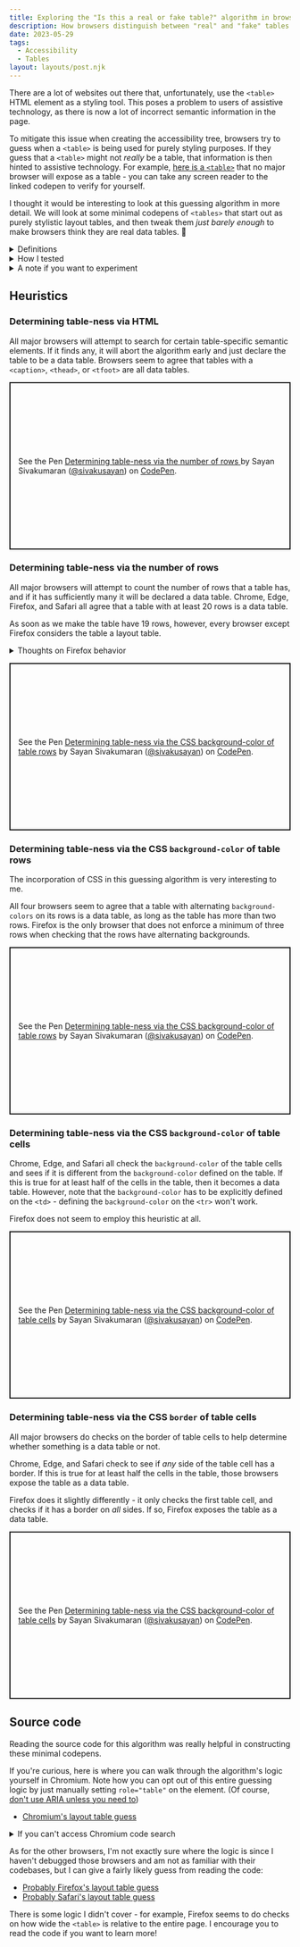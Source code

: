 ```yaml
---
title: Exploring the "Is this a real or fake table?" algorithm in browsers
description: How browsers distinguish between "real" and "fake" tables for accessibility
date: 2023-05-29
tags:
  - Accessibility
  - Tables
layout: layouts/post.njk
---
```


There are a lot of websites out there that, unfortunately, use the <code>&lt;table&gt;</code> HTML element as a styling tool. This poses a problem to users of assistive technology, as there is now a lot of incorrect semantic information in the page. 

To mitigate this issue when creating the accessibility tree, browsers try to guess when a <code>&lt;table&gt;</code> is being used for purely styling purposes. If they guess that a <code>&lt;table&gt;</code> might not *really* be a table, that information is then hinted to assistive technology. For example, [here is a <code>&lt;table&gt;</code>](https://codepen.io/sivakusayan/full/qBQBPmJ) that no major browser will expose as a table - you can take any screen reader to the linked codepen to verify for yourself.

I thought it would be interesting to look at this guessing algorithm in more detail. We will look at some minimal codepens of <code>&lt;tables&gt;</code> that start out as purely stylistic layout tables, and then tweak them *just barely enough* to make browsers think they are real data tables. 🙂

<aside>
<details>
<summary>Definitions</summary>
<dl>
<dt id="accessibility-tree">Accessibility tree</dt>
<dd>A tree data structure that represents a graphical user interface, commonly consumed by assistive technology (although they are not the only consumers).</dd>
<dt id="assistive-technology">Assistive technology</dt>
<dd>Software or hardware that disabled people use to improve their quality of life.</dd>
<dt id="layout-table">Layout table</dt>
<dd>A table that is only used for styling, and not for showing tabular data.</dd>
<dt id="data-table">Data table</dt>
<dd>Any table that isn't a layout table.</dd>
</dl>
</details>
<details>
    <summary>How I tested</summary>
    As this article is only concerned with how browsers expose certain HTML in the accessibility APIs, here is how I get my results for each browser:

- On Windows, I will look for the <code>layout-guess</code> attribute on the <code>&lt;table's&gt;</code> IAccessible2 node using the [dump tree utility](https://chromium.googlesource.com/chromium/src/+/master/tools/accessibility/inspect/README.md). If a node has this attribute set to true, it's a layout table, otherwise it's a data table. 
- On Mac, I will look to see if the <code>&lt;table&gt;</code> is exposed as a table in the accessibility tree using the [Accessibility Inspector](https://developer.apple.com/library/archive/documentation/Accessibility/Conceptual/AccessibilityMacOSX/OSXAXTestingApps.html). If it's not, it's a layout table, otherwise it's a data table.
- On Linux, I will look to see if the <code>&lt;table&gt;</code> is exposed as a table in the accessibility tree using the [dump tree utility](https://chromium.googlesource.com/chromium/src/+/master/tools/accessibility/inspect/README.md). If it's not, it's a layout table, otherwise it's a data table.

At the time of this writing, I am testing with versions:
- Chrome Version 114.0.5735.90
- Edge Version 114.0.1823.37
- Firefox Version 113.0.2
- Safari Version 16.4 (18615.1.26.11.23)

Finally, for simplicity's sake, I will not list browser + platform combinations as each individual browser's results don't seem to change with the platform. I will just list the results of each browser, and you can assume those results are true for each platform the browser is available on.

If you don't want to verify these results in the above way, here are some shortcuts you can use, which aren't as rigorous, but can give you a basic way of verifying what I'm saying:
- On Chrome and Edge, you can use the [Accessibility Inspector](https://developer.chrome.com/docs/devtools/accessibility/reference/#pane) in the developer tools. Layout tables will be explicitly called out as layout tables here.
- On Firefox, you can use:
    - NVDA on Windows and use [NVDA table shortcuts](https://dequeuniversity.com/screenreaders/nvda-keyboard-shortcuts#nvda-tables) to see if it detects a table.
    - Voiceover on Mac and use [Voiceover table shortcuts](https://dequeuniversity.com/screenreaders/voiceover-keyboard-shortcuts#vo-mac-tables) to see if it detects a table.
    - Orca on Linux and use [Orca table shortcuts](https://help.gnome.org/users/orca/stable/commands_structural_navigation.html.en#tables) to see if it detects a table.
- On Safari, you can use Voiceover and use [Voiceover table shortcuts](https://dequeuniversity.com/screenreaders/voiceover-keyboard-shortcuts#vo-mac-tables) to see if it detects a table.
</details>
<details>
<summary>A note if you want to experiment</summary>
<p>If you plan on modifying the codepens to experiment, you should use the CodePen editor directly instead of modifying the HTML through the developer tools. </p>

<p>
I'm seeing that browsers don't necessarily update the guess of whether a table is a layout table or data table if the table is modified after being rendered, so edits through the developer tools won't work. Edits in the codepen work as they refresh the embedded <code>&lt;iframe&gt;</code>.</p>
</details>
</aside>

## Heuristics
### Determining table-ness via HTML
All major browsers will attempt to search for certain table-specific semantic elements. If it finds any, it will abort the algorithm early and just declare the table to be a data table. Browsers seem to agree that tables with a <code>&lt;caption&gt;</code>, <code>&lt;thead&gt;</code>, or <code>&lt;tfoot&gt;</code> are all data tables.
<p class="codepen" data-height="300" data-theme-id="dark" data-default-tab="result" data-slug-hash="LYgozwL" data-editable="true" data-user="sivakusayan" style="height: 300px; box-sizing: border-box; display: flex; align-items: center; justify-content: center; border: 2px solid; margin: 1em 0; padding: 1em;">
  <span>See the Pen <a href="https://codepen.io/sivakusayan/pen/LYgozwL">
  Determining table-ness via the number of rows </a> by Sayan Sivakumaran (<a href="https://codepen.io/sivakusayan">@sivakusayan</a>)
  on <a href="https://codepen.io">CodePen</a>.</span>
</p>
<script async src="https://cpwebassets.codepen.io/assets/embed/ei.js"></script>

### Determining table-ness via the number of rows
All major browsers will attempt to count the number of rows that a table has, and if it has sufficiently many it will be declared a data table. Chrome, Edge, Firefox, and Safari all agree that a table with at least 20 rows is a data table.

As soon as we make the table have 19 rows, however, every browser except Firefox considers the table a layout table.

<aside>
<details>
    <summary>Thoughts on Firefox behavior</summary>
    <p>
    I was a little bit confused at first on why Firefox thought the extremely minimal table with 19 rows was a data table. Especially since Firefox seems to do a similar row count check that other browsers use, from reading the code. 
    </p>
    <p>
    My immediate guess as to why (without examining with a debugger) is that Firefox seems to assume every table is a data table until proven otherwise, while other browsers assume that a table is a layout table until proven otherwise. Again, this is just speculation from reading the code, and I would need to use a debugger to verify my hypothesis.
    </p>
</details>
</aside>

<p class="codepen" data-height="300" data-theme-id="dark" data-default-tab="result" data-slug-hash="KKGLXjj" data-editable="true" data-user="sivakusayan" style="height: 300px; box-sizing: border-box; display: flex; align-items: center; justify-content: center; border: 2px solid; margin: 1em 0; padding: 1em;">
  <span>See the Pen <a href="https://codepen.io/sivakusayan/pen/KKGLXjj">
  Determining table-ness via the CSS background-color of table rows</a> by Sayan Sivakumaran (<a href="https://codepen.io/sivakusayan">@sivakusayan</a>)
  on <a href="https://codepen.io">CodePen</a>.</span>
</p>
<script async src="https://cpwebassets.codepen.io/assets/embed/ei.js"></script>

### Determining table-ness via the CSS <code>background-color</code> of table rows
The incorporation of CSS in this guessing algorithm is very interesting to me. 

All four browsers seem to agree that a table with alternating <code>background-colors</code> on its rows is a data table, as long as the table has more than two rows. Firefox is the only browser that does not enforce a minimum of three rows when checking that the rows have alternating backgrounds.
<p class="codepen" data-height="300" data-theme-id="dark" data-default-tab="result" data-slug-hash="jOeoGoo" data-editable="true" data-user="sivakusayan" style="height: 300px; box-sizing: border-box; display: flex; align-items: center; justify-content: center; border: 2px solid; margin: 1em 0; padding: 1em;">
  <span>See the Pen <a href="https://codepen.io/sivakusayan/pen/jOeoGoo">
  Determining table-ness via the CSS background-color of table rows</a> by Sayan Sivakumaran (<a href="https://codepen.io/sivakusayan">@sivakusayan</a>)
  on <a href="https://codepen.io">CodePen</a>.</span>
</p>
<script async src="https://cpwebassets.codepen.io/assets/embed/ei.js"></script>

### Determining table-ness via the CSS <code>background-color</code> of table cells
Chrome, Edge, and Safari all check the <code>background-color</code> of the table cells and sees if it is different from the <code>background-color</code> defined on the table. If this is true for at least half of the cells in the table, then it becomes a data table. However, note that the <code>background-color</code> has to be explicitly defined on the <code>&lt;td&gt;</code> - defining the <code>background-color</code> on the <code>&lt;tr&gt;</code> won't work. 

Firefox does not seem to employ this heuristic at all.
<p class="codepen" data-height="300" data-theme-id="dark" data-default-tab="result" data-slug-hash="YzJbrmY" data-editable="true" data-user="sivakusayan" style="height: 300px; box-sizing: border-box; display: flex; align-items: center; justify-content: center; border: 2px solid; margin: 1em 0; padding: 1em;">
  <span>See the Pen <a href="https://codepen.io/sivakusayan/pen/YzJbrmY">
  Determining table-ness via the CSS background-color of table cells</a> by Sayan Sivakumaran (<a href="https://codepen.io/sivakusayan">@sivakusayan</a>)
  on <a href="https://codepen.io">CodePen</a>.</span>
</p>
<script async src="https://cpwebassets.codepen.io/assets/embed/ei.js"></script>

### Determining table-ness via the CSS <code>border</code> of table cells
All major browsers do checks on the border of table cells to help determine whether something is a data table or not.

 Chrome, Edge, and Safari check to see if *any* side of the table cell has a border. If this is true for at least half the cells in the table, those browsers expose the table as a data table. 
 
 Firefox does it slightly differently - it only checks the first table cell, and checks if it has a border on *all* sides. If so, Firefox exposes the table as a data table.
<p class="codepen" data-height="300" data-theme-id="dark" data-default-tab="result" data-slug-hash="wvYbrVR" data-editable="true" data-user="sivakusayan" style="height: 300px; box-sizing: border-box; display: flex; align-items: center; justify-content: center; border: 2px solid; margin: 1em 0; padding: 1em;">
  <span>See the Pen <a href="https://codepen.io/sivakusayan/pen/wvYbrVR">
  Determining table-ness via the CSS background-color of table cells</a> by Sayan Sivakumaran (<a href="https://codepen.io/sivakusayan">@sivakusayan</a>)
  on <a href="https://codepen.io">CodePen</a>.</span>
</p>
<script async src="https://cpwebassets.codepen.io/assets/embed/ei.js"></script>

## Source code
Reading the source code for this algorithm was really helpful in constructing these minimal codepens.

If you're curious, here is where you can walk through the algorithm's logic yourself in Chromium.
Note how you can opt out of this entire guessing logic by just manually setting <code>role="table"</code> on the element. (Of course, <a href="https://developer.mozilla.org/en-US/docs/Web/Accessibility/ARIA">don't use ARIA unless you need to</a>)
- <a href="https://source.chromium.org/chromium/chromium/src/+/main:third_party/blink/renderer/modules/accessibility/ax_layout_object.cc;drc=99f969b129a7123125ac7af40afb24277dd4767a;l=1043">Chromium's layout table guess</a>

<aside>
<details>
<summary>If you can't access Chromium code search</summary>
I've been told by a screen reader user that the Chromium code search isn't accessible. I'm really sorry if you are also running into issues 🙁. While not ideal, I hope this <a href="/posts/resources/chromiumTableLayoutGuess.txt">raw text version of the code</a> can be a temporary workaround.
</details>
</aside>

As for the other browsers, I'm not exactly sure where the logic is since I haven't debugged those browsers and am not as familiar with their codebases, but I can give a fairly likely guess from reading the code:
- <a href="https://searchfox.org/mozilla-central/rev/0c2945ad4769e2d4428c72e6ddd78d60eb920394/accessible/generic/TableAccessible.cpp#19">Probably Firefox's layout table guess</a>
- <a href="https://github.com/WebKit/WebKit/blob/023f54b8e5b80830c6d4eee7f54143aa4d15b9b9/Source/WebCore/accessibility/AccessibilityTable.cpp#L114">Probably Safari's layout table guess</a>

There is some logic I didn't cover - for example, Firefox seems to do checks on how wide the <code>&lt;table&gt;</code> is relative to the entire page. I encourage you to read the code if you want to learn more!